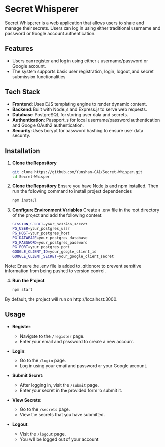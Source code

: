 # Secret Whisperer

Secret Whisperer is a web application that allows users to share and manage their secrets. Users can log in using either traditional username and password or Google account authentication.

## Features

- Users can register and log in using either a username/password or Google account.
- The system supports basic user registration, login, logout, and secret submission functionalities.

## Tech Stack

- **Frontend**: Uses EJS templating engine to render dynamic content.
- **Backend**: Built with Node.js and Express.js to serve web requests.
- **Database**: PostgreSQL for storing user data and secrets.
- **Authentication**: Passport.js for local username/password authentication and Google OAuth2 authentication.
- **Security**: Uses bcrypt for password hashing to ensure user data security.

## Installation

1. **Clone the Repository**

   ```bash
   git clone https://github.com/Yunshan-CAI/Secret-Whisper.git
   cd Secret-Whisper
   
2. **Clone the Repository**
Ensure you have Node.js and npm installed. Then run the following command to install project dependencies:
   ```bash
   npm install

3. **Configure Environment Variables**
Create a .env file in the root directory of the project and add the following content:
   ```bash
   SESSION_SECRET=your_session_secret
   PG_USER=your_postgres_user
   PG_HOST=your_postgres_host
   PG_DATABASE=your_postgres_database
   PG_PASSWORD=your_postgres_password
   PG_PORT=your_postgres_port
   GOOGLE_CLIENT_ID=your_google_client_id
   GOOGLE_CLIENT_SECRET=your_google_client_secret

Note: Ensure the .env file is added to .gitignore to prevent sensitive information from being pushed to version control.

4. **Run the Project**
   ```bash
   npm start
   
By default, the project will run on http://localhost:3000.

## Usage

- **Register**: 
  - Navigate to the `/register` page.
  - Enter your email and password to create a new account.

- **Login**: 
  - Go to the `/login` page.
  - Log in using your email and password or your Google account.

- **Submit Secret**: 
  - After logging in, visit the `/submit` page.
  - Enter your secret in the provided form to submit it.

- **View Secrets**: 
  - Go to the `/secrets` page.
  - View the secrets that you have submitted.

- **Logout**: 
  - Visit the `/logout` page.
  - You will be logged out of your account.




   
